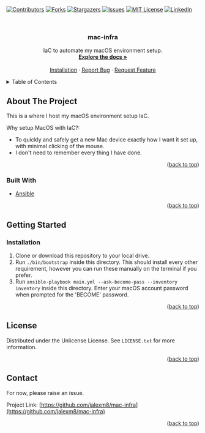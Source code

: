 <div id="top"></div>

[![Contributors][contributors-shield]][contributors-url]
[![Forks][forks-shield]][forks-url]
[![Stargazers][stars-shield]][stars-url]
[![Issues][issues-shield]][issues-url]
[![MIT License][license-shield]][license-url]
[![LinkedIn][linkedin-shield]][linkedin-url]



<!-- PROJECT LOGO -->
<br />
<div align="center">

  <h3 align="center">mac-infra</h3>

  <p align="center">
    IaC to automate my macOS environment setup.
    <br />
    <a href="https://github.com/jalexm8/ubuntu-server-infra"><strong>Explore the docs »</strong></a>
    <br />
    <br />
    <a href="https://github.com/jalexm8/mac-infra/README.md#Installation">Installation</a>
    ·
    <a href="https://github.com/jalexm8/mac-infra/issues">Report Bug</a>
    ·
    <a href="https://github.com/jalexm8/mac-infra/issues">Request Feature</a>
  </p>
</div>



<!-- TABLE OF CONTENTS -->
<details>
  <summary>Table of Contents</summary>
  <ol>
    <li>
      <a href="#about-the-project">About The Project</a>
      <ul>
        <li><a href="#built-with">Built With</a></li>
      </ul>
    </li>
    <li>
      <a href="#getting-started">Getting Started</a>
      <ul>
        <li><a href="#installation">Installation</a></li>
      </ul>
    </li>
    <li><a href="#license">License</a></li>
    <li><a href="#contact">Contact</a></li>
  </ol>
</details>



<!-- ABOUT THE PROJECT -->
## About The Project

This is a where I host my macOS environment setup IaC.

Why setup MacOS with IaC?:
* To quickly and safely get a new Mac device exactly how I want it set up, with minimal clicking of the mouse.
* I don't need to remember every thing I have done.

<p align="right">(<a href="#top">back to top</a>)</p>

### Built With
* [Ansible](https://www.ansible.com/)

<p align="right">(<a href="#top">back to top</a>)</p>

<!-- GETTING STARTED -->
## Getting Started

### Installation
1. Clone or download this repository to your local drive.
2. Run `./bin/bootstrap` inside this directory. This should install every other requirement, however you can run these manually on the terminal if you prefer.
3. Run `ansible-playbook main.yml --ask-become-pass --inventory inventory` inside this directory. Enter your macOS account password when prompted for the 'BECOME' password.

<p align="right">(<a href="#top">back to top</a>)</p>

<!-- LICENSE -->
## License

Distributed under the Unlicense License. See `LICENSE.txt` for more information.

<p align="right">(<a href="#top">back to top</a>)</p>

<!-- CONTACT -->
## Contact

For now, please raise an issue.

Project Link: [https://github.com/jalexm8/mac-infra](https://github.com/jalexm8/mac-infra)

<p align="right">(<a href="#top">back to top</a>)</p>



<!-- MARKDOWN LINKS & IMAGES -->
<!-- https://www.markdownguide.org/basic-syntax/#reference-style-links -->
[contributors-shield]: https://img.shields.io/github/contributors/jalexm8/mac-infra.svg?style=for-the-badge
[contributors-url]: https://github.com/jalexm8/mac-infra/graphs/contributors
[forks-shield]: https://img.shields.io/github/forks/jalexm8/mac-infra.svg?style=for-the-badge
[forks-url]: https://github.com/jalexm8/mac-infra/network/members
[stars-shield]: https://img.shields.io/github/stars/jalexm8/mac-infra.svg?style=for-the-badge
[stars-url]: https://github.com/jalexm8/mac-infra/stargazers
[issues-shield]: https://img.shields.io/github/issues/jalexm8/mac-infra?color=yellow&style=for-the-badge
[issues-url]: https://github.com/jalexm8/mac-infra/issues
[license-shield]: https://img.shields.io/github/license/jalexm8/mac-infra.svg?style=for-the-badge
[license-url]: https://github.com/jalexm8/mac-infra/blob/master/LICENSE.txt
[linkedin-shield]: https://img.shields.io/badge/-LinkedIn-black.svg?style=for-the-badge&logo=linkedin&colorB=555
[linkedin-url]: https://www.linkedin.com/in/jackalexander1008/